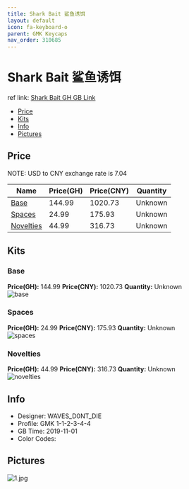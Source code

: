 ```yaml
---
title: Shark Bait 鲨鱼诱饵
layout: default
icon: fa-keyboard-o
parent: GMK Keycaps
nav_order: 310685
---
```


# Shark Bait 鲨鱼诱饵

ref link: [Shark Bait GH GB Link](https://geekhack.org/index.php?topic=103214.0)  

* [Price](#price)  
* [Kits](#kits)  
* [Info](#info)  
* [Pictures](#pictures)  


## Price  
NOTE: USD to CNY exchange rate is 7.04

| Name          | Price(GH)    |  Price(CNY) | Quantity |
| ------------- | ------------ |  ---------- | -------- |
|[Base](#base)|144.99|1020.73|Unknown|
|[Spaces](#spaces)|24.99|175.93|Unknown|
|[Novelties](#novelties)|44.99|316.73|Unknown|


## Kits  
### Base  
**Price(GH):** 144.99    **Price(CNY):** 1020.73    **Quantity:** Unknown  
<img src="{{ 'assets/images/gmk-keycaps/sharkbait/kits_pics/base.png' | relative_url }}" alt="base" class="image featured">

### Spaces  
**Price(GH):** 24.99    **Price(CNY):** 175.93    **Quantity:** Unknown  
<img src="{{ 'assets/images/gmk-keycaps/sharkbait/kits_pics/spaces.png' | relative_url }}" alt="spaces" class="image featured">

### Novelties  
**Price(GH):** 44.99    **Price(CNY):** 316.73    **Quantity:** Unknown  
<img src="{{ 'assets/images/gmk-keycaps/sharkbait/kits_pics/novelties.png' | relative_url }}" alt="novelties" class="image featured">


## Info  
* Designer: WAVES_D0NT_DIE  
* Profile: GMK 1-1-2-3-4-4  
* GB Time: 2019-11-01  
* Color Codes:  


## Pictures  
<img src="{{ 'assets/images/gmk-keycaps/sharkbait/rendering_pics/1.jpg' | relative_url }}" alt="1.jpg" class="image featured">
